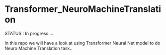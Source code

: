 # Transformer_NeuroMachineTranslation
STATUS : In progress.....

In this repo we will have a look at using Transformer Neural Net model 
to do Neuro Machine Translation task..

